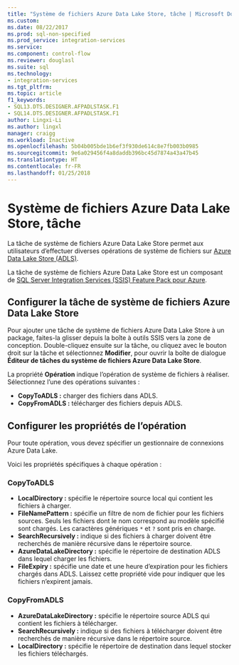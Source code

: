 ```yaml
---
title: "Système de fichiers Azure Data Lake Store, tâche | Microsoft Docs"
ms.custom: 
ms.date: 08/22/2017
ms.prod: sql-non-specified
ms.prod_service: integration-services
ms.service: 
ms.component: control-flow
ms.reviewer: douglasl
ms.suite: sql
ms.technology:
- integration-services
ms.tgt_pltfrm: 
ms.topic: article
f1_keywords:
- SQL13.DTS.DESIGNER.AFPADLSTASK.F1
- SQL14.DTS.DESIGNER.AFPADLSTASK.F1
author: Lingxi-Li
ms.author: lingxl
manager: craigg
ms.workload: Inactive
ms.openlocfilehash: 5b04b005bde1b6ef3f930de614c8e7fb003b0985
ms.sourcegitcommit: 9e6a029456f4a8daddb396bc45d7874a43a47b45
ms.translationtype: HT
ms.contentlocale: fr-FR
ms.lasthandoff: 01/25/2018
---
```

# <a name="azure-data-lake-store-file-system-task"></a>Système de fichiers Azure Data Lake Store, tâche

La tâche de système de fichiers Azure Data Lake Store permet aux utilisateurs d’effectuer diverses opérations de système de fichiers sur [Azure Data Lake Store (ADLS)](https://azure.microsoft.com/services/data-lake-store/).

La tâche de système de fichiers Azure Data Lake Store est un composant de [SQL Server Integration Services (SSIS) Feature Pack pour Azure](../../integration-services/azure-feature-pack-for-integration-services-ssis.md).

## <a name="configure-the-azure-data-lake-store-file-system-task"></a>Configurer la tâche de système de fichiers Azure Data Lake Store

Pour ajouter une tâche de système de fichiers Azure Data Lake Store à un package, faites-la glisser depuis la boîte à outils SSIS vers la zone de conception. Double-cliquez ensuite sur la tâche, ou cliquez avec le bouton droit sur la tâche et sélectionnez **Modifier**, pour ouvrir la boîte de dialogue **Éditeur de tâches du système de fichiers Azure Data Lake Store**.

La propriété **Opération** indique l’opération de système de fichiers à réaliser. Sélectionnez l’une des opérations suivantes :

- **CopyToADLS :** charger des fichiers dans ADLS.
- **CopyFromADLS :** télécharger des fichiers depuis ADLS.

## <a name="configure-the-properties-for-the-operation"></a>Configurer les propriétés de l’opération
Pour toute opération, vous devez spécifier un gestionnaire de connexions Azure Data Lake.

Voici les propriétés spécifiques à chaque opération :

### <a name="copytoadls"></a>CopyToADLS
- **LocalDirectory :** spécifie le répertoire source local qui contient les fichiers à charger.
- **FileNamePattern :** spécifie un filtre de nom de fichier pour les fichiers sources. Seuls les fichiers dont le nom correspond au modèle spécifié sont chargés. Les caractères génériques `*` et `?` sont pris en charge.
- **SearchRecursively :** indique si des fichiers à charger doivent être recherchés de manière récursive dans le répertoire source.
- **AzureDataLakeDirectory :** spécifie le répertoire de destination ADLS dans lequel charger les fichiers.
- **FileExpiry :** spécifie une date et une heure d’expiration pour les fichiers chargés dans ADLS. Laissez cette propriété vide pour indiquer que les fichiers n’expirent jamais.

### <a name="copyfromadls"></a>CopyFromADLS
- **AzureDataLakeDirectory :** spécifie le répertoire source ADLS qui contient les fichiers à télécharger.
- **SearchRecursively :** indique si des fichiers à télécharger doivent être recherchés de manière récursive dans le répertoire source.
- **LocalDirectory :** spécifie le répertoire de destination dans lequel stocker les fichiers téléchargés.
